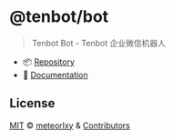 # @tenbot/bot

> Tenbot Bot - Tenbot 企业微信机器人

- :package: [Repository](https://github.com/tenbot/tenbot)
- :book: [Documentation](https://tenbot.github.io)

## License

[MIT](https://github.com/tenbot/tenbot/blob/master/LICENSE) &copy; [meteorlxy](https://github.com/meteorlxy) & [Contributors](https://github.com/tenbot/tenbot/graphs/contributors)
